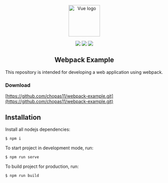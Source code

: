 <p align="center"><a href="https://webpack.js.org/" target="_blank" rel="noopener noreferrer"><img width="100" src="https://webpack.js.org/assets/icon-square-big.svg" alt="Vue logo"></a></p>

<p align="center">
    <a href="https://nodejs.org/"><img src="https://img.shields.io/node/v/webpack"/></a>
    <a href=""><img src="https://img.shields.io/npm/v/webpack"/></a>
    <a href=""><img src="https://img.shields.io/github/repo-size/chopas11/webpack-example"/></a>


</p>

<h2 align="center">Webpack Example</h2>

This repository is intended for developing a web application using webpack.

### Download

 [https://github.com/chopas11/webpack-example.git](https://github.com/chopas11/webpack-example.git)

## Installation

Install all nodejs dependencies:

    $ npm i

To start project in development mode, run:

    $ npm run serve

To build project for production, run:

    $ npm run build
